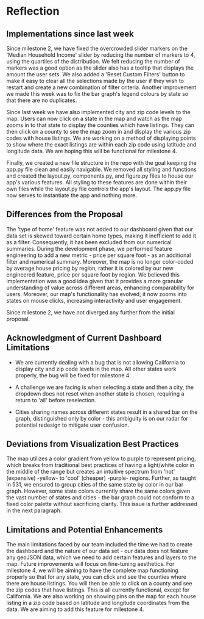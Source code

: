 # Reflection

## Implementations since last week

Since milestone 2, we have fixed the overcrowded slider markers on the 'Median Household Income' slider by reducing the number of markers to 4, using the quartiles of the distribution. We felt reducing the number of markers was a good option as the slider also has a tooltip that displays the amount the user sets. We also added a 'Reset Custom Filters' button to make it easy to clear all the selections made by the user if they wish to restart and create a new combination of filter criteria. Another improvement we made this week was to fix the bar graph's legend colours by state so that there are no duplicates.

Since last week we have also implemented city and zip code levels to the map. Users can now click on a state in the map and watch as the map zooms in to that state to display the counties which have listings. They can then click on a county to see the map zoom in and display the various zip codes with house listings. We are working on a method of displaying points to show where the exact listings are within each zip code using latitude and longitude data. We are hoping this will be functional for milestone 4.

Finally, we created a new file structure in the repo with the goal keeping the app.py file clean and easily navigable. We removed all styling and functions and created the layout.py, components.py, and figure.py files to house our app's various features. All styling to these features are done within their own files while the layout.py file controls the app's layout. The app.py file now serves to instantiate the app and nothing more.

## Differences from the Proposal

The 'type of home' feature was not added to our dashboard given that our data set is skewed toward certain home types, making it inefficient to add it as a filter. Consequently, it has been excluded from our numerical summaries. During the development phase, we performed feature engineering to add a new metric - price per square foot - as an additional filter and numerical summary. Moreover, the map is no longer color-coded by average house pricing by region, rather it is colored by our new engineered feature, price per square foot by region. We believed this implementation was a good idea given that it provides a more granular understanding of value across different areas, enhancing comparability for users. Moreover, our map's functionality has evolved; it now zooms into states on mouse clicks, increasing interactivity and user engagement.

Since milestone 2, we have not diverged any further from the initial proposal.

## Acknowledgment of Current Dashboard Limitations

- We are currently dealing with a bug that is not allowing California to display city and zip code levels in the map. All other states work properly, the bug will be fixed for milestone 4.

- A challenge we are facing is when selecting a state and then a city, the dropdown does not reset when another state is chosen, requiring a return to 'all' before reselection.

- Cities sharing names across different states result in a shared bar on the graph, distinguished only by color - this ambiguity is on our radar for potential redesign to mitigate user confusion.

## Deviations from Visualization Best Practices

The map utilizes a color gradient from yellow to purple to represent pricing, which breaks from traditional best practices of having a light/white color in the middle of the range but creates an intuitive spectrum from 'hot' (expensive) -yellow- to 'cool' (cheaper) -purple- regions. Further, as taught in 531, we ensured to group cities of the same state by color in our bar graph. However, some state colors currently share the same colors given the vast number of states and cities - the bar graph could not conform to a fixed color palette without sacrificing clarity. This issue is further addressed in the next paragraph.

## Limitations and Potential Enhancements

The main limitations faced by our team included the time we had to create the dashboard and the nature of our data set - our data does not feature any geoJSON data, which we need to add certain features and layers to the map. Future improvements will focus on fine-tuning aesthetics. For milestone 4, we will be aiming to have the complete map functioning properly so that for any state, you can click and see the counties where there are house listings. You will then be able to click on a county and see the zip codes that have listings. This is all currently functional, except for California. We are also working on showing pins on the map for each house listing in a zip code based on latitude and longitude coordinates from the data. We are aiming to add this feature for milestone 4.